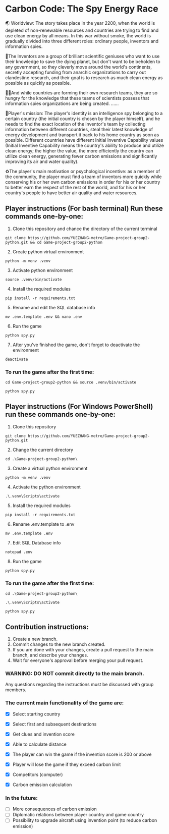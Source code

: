 # Carbon Code: The Spy Energy Race

🌏 Worldview: The story takes place in the year 2200, when the world is depleted of non-renewable resources and countries are trying to find and use clean energy by all means. 
In this war without smoke, the world is gradually divided into three different roles: ordinary people, inventors and information spies. 

🔬The Inventors are a group of brilliant scientific geniuses who want to use their knowledge to save the dying planet, but don't want to be beholden to any government, so they cleverly move around the world's continents, secretly accepting funding from anarchic organizations to carry out clandestine research, and their goal is to research as much clean energy as possible as quickly as possible. 

🕵️‍♀️And while countries are forming their own research teams, they are so hungry for the knowledge that these teams of scientists possess that information spies organizations are being created. ......

🎯Player's mission: The player's identity is an intelligence spy belonging to a certain country (the initial country is chosen by the player himself), and he needs to find the exact location of the inventor's team by collecting information between different countries, steal their latest knowledge of energy development and transport it back to his home country as soon as possible. Different countries have different Initial Inventive Capability values (Initial Inventive Capability means the country's ability to produce and utilize clean energy; the higher the value, the more efficiently the country can utilize clean energy, generating fewer carbon emissions and significantly improving its air and water quality).

♻️The player's main motivation or psychological incentive: as a member of the community, the player must find a team of inventors more quickly while conserving his or her own carbon emissions in order for his or her country to better earn the respect of the rest of the world, and for his or her country's people to have better air quality and water resources.

## Player instructions (For bash terminal) Run these commands one-by-one:
1. Clone this repository and chance the directory of the current terminal
```
git clone https://github.com/YUEZHANG-metro/Game-project-group2-python.git && cd Game-project-group2-python
```
2. Create python virtual environment
```
python -m venv .venv
```
3. Activate python environment
```
source .venv/bin/activate
```
4. Install the required modules
```
pip install -r requirements.txt
```
5. Rename and edit the SQL database info
```
mv .env.template .env && nano .env
```
6. Run the game
```
python spy.py
```
7. After you've finished the game, don't forget to deactivate the environment
```
deactivate
```
### To run the game after the first time:
```
cd Game-project-group2-python && source .venv/bin/activate
```
```
python spy.py
```
## Player instructions (For Windows PowerShell) run these commands one-by-one:
1. Clone this repository
```
git clone https://github.com/YUEZHANG-metro/Game-project-group2-python.git
```
2. Change the current directory
```
cd .\Game-project-group2-python\
```
3. Create a virtual python environment
```
python -m venv .venv
```
4. Activate the python environment
```
.\.venv\Scripts\activate
```
5. Install the required modules
```
pip install -r requirements.txt
```
6. Rename .env.template to .env
```
mv .env.template .env
```
7. Edit SQL Database info
```
notepad .env
```
8. Run the game
```
python spy.py
```
### To run the game after the first time:
```
cd .\Game-project-group2-python\
```
```
.\.venv\Scripts\activate
```
```
python spy.py
```

## Contribution instructions:
1. Create a new branch.
2. Commit changes to the new branch created.
3. If you are done with your changes, create a pull request to the main branch, and describe your changes.
4. Wait for everyone's approval before merging your pull request.

### WARNING: DO NOT commit directly to the main branch.

Any questions regarding the instructions must be discussed with group members.


### The current main functionality of the game are:
- [x] Select starting country
- [x] Select first and subsequent destinations
- [x] Get clues and invention score
- [x] Able to calculate distance
- [x] The player can win the game if the invention score is 200 or above
- [x] Player will lose the game if they exceed carbon limit
- [x] Competitors (computer)
- [x] Carbon emission calculation


### In the future:
- [ ] More consequences of carbon emission
- [ ] Diplomatic relations between player country and game country
- [ ] Possibility to upgrade aircraft using invention point (to reduce carbon emission)
